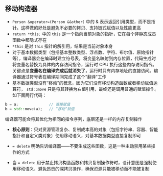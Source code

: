 ## 移动构造器

- `Person &operator=(Person &&other)` 中的 & 表示返回引用类型，而不是指针。这样做的好处是避免不必要的拷贝、支持链式赋值以及性能更高
- `return *this;` 中的 `this` 是一个指向当前对象的指针，它在每个非静态成员函数中都隐式存在
- `*this` 是对 `this` 指针的解引用，结果是当前对象本身
- 对于基本数据类型（包括基本整数类型、浮点数、字符、布尔值、原始指针等），编译器会在编译时建立符号表，将变量名映射到内存位置，代码生成时将变量名替换为具体的内存访问指令，运行时 CPU 执行这些内存访问指令。关键点是**变量名在编译完成后就消失了**，运行时只有内存地址的直接访问。编译器通过符号表在编译期间完成了这个"翻译"工作
- 基本数据类型没有“移动”的概念，因为它们没有移动构造函数或者移动赋值运算符， `std::move` 只是将其转换为右值引用，最终还是调用普通的赋值操作。如下面两行代码：

```c++
b = a;              // 直接赋值
b = std::move(a);   // “移动”赋值
```

编译器可能会将其优化为相同的指令序列，底层还是一样的内存复制操作

- **核心原则**：只对资源管理复杂、复制成本高的对象（包括字符串、容器、智能指针和自定义类对象）使用移动语义，对基本数据类型直接复制即可

- `= delete` 明确告诉编译器——不要生成这些函数，这是一种主动禁用某些操作的方式
- 当 `= delete` 用于禁止拷贝构造函数和拷贝复制操作符时，设计意图是强制使用移动语义，避免昂贵的深拷贝操作，确保资源只能被移动而不能被复制


